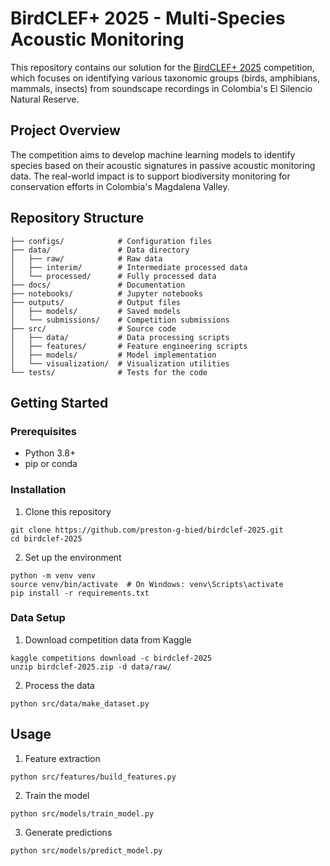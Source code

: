 # BirdCLEF+ 2025 - Multi-Species Acoustic Monitoring

This repository contains our solution for the [BirdCLEF+ 2025](https://www.kaggle.com/competitions/birdclef-2025) competition, which focuses on identifying various taxonomic groups (birds, amphibians, mammals, insects) from soundscape recordings in Colombia's El Silencio Natural Reserve.

## Project Overview

The competition aims to develop machine learning models to identify species based on their acoustic signatures in passive acoustic monitoring data. The real-world impact is to support biodiversity monitoring for conservation efforts in Colombia's Magdalena Valley.

## Repository Structure

```
├── configs/            # Configuration files
├── data/               # Data directory
│   ├── raw/            # Raw data
│   ├── interim/        # Intermediate processed data
│   └── processed/      # Fully processed data
├── docs/               # Documentation
├── notebooks/          # Jupyter notebooks
├── outputs/            # Output files
│   ├── models/         # Saved models
│   └── submissions/    # Competition submissions
├── src/                # Source code
│   ├── data/           # Data processing scripts
│   ├── features/       # Feature engineering scripts
│   ├── models/         # Model implementation
│   └── visualization/  # Visualization utilities
└── tests/              # Tests for the code
```

## Getting Started

### Prerequisites

- Python 3.8+
- pip or conda

### Installation

1. Clone this repository

```
git clone https://github.com/preston-g-bied/birdclef-2025.git
cd birdclef-2025
```

2. Set up the environment

```
python -m venv venv
source venv/bin/activate  # On Windows: venv\Scripts\activate
pip install -r requirements.txt
```

### Data Setup

1. Download competition data from Kaggle

```
kaggle competitions download -c birdclef-2025
unzip birdclef-2025.zip -d data/raw/
```

2. Process the data

```
python src/data/make_dataset.py
```

## Usage

1. Feature extraction

```
python src/features/build_features.py
```

2. Train the model

```
python src/models/train_model.py
```

3. Generate predictions

```
python src/models/predict_model.py
```
